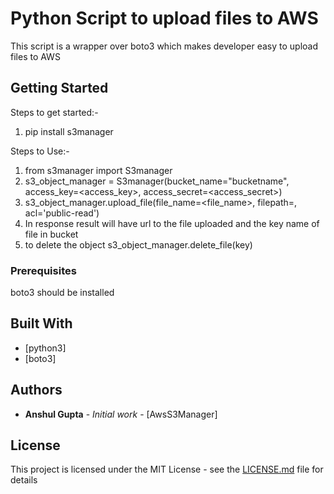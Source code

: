 # Python Script to upload files to AWS

This script is a wrapper over boto3 which makes developer easy to upload files to AWS

## Getting Started

Steps to get started:-
1. pip install s3manager

Steps to Use:-
1. from s3manager import S3manager
2. s3_object_manager = S3manager(bucket_name="bucketname", access_key=<access_key>, access_secret=<access_secret>)
3. s3_object_manager.upload_file(file_name=<file_name>, filepath=<filepath>, acl='public-read')
4. In response result will have url to the file uploaded and the key name of file in bucket
5. to delete the object s3_object_manager.delete_file(key)


### Prerequisites

boto3 should be installed



## Built With

* [python3]
* [boto3]




## Authors

* **Anshul Gupta** - *Initial work* - [AwsS3Manager]


## License

This project is licensed under the MIT License - see the [LICENSE.md](LICENSE.md) file for details



